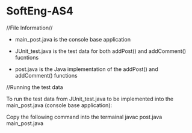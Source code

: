 # SoftEng-AS4

//File Information//
- main_post.java is the console base application

- JUnit_test.java is the test data for both addPost() and addComment() fucntions

- post.java is the Java implementation of the addPost() and addComment() functions

//Running the test data 

To run the test data from JUnit_test.java to be implemented into the main_post.java (console base application):

Copy the following command into the termainal
javac post.java main_post.java